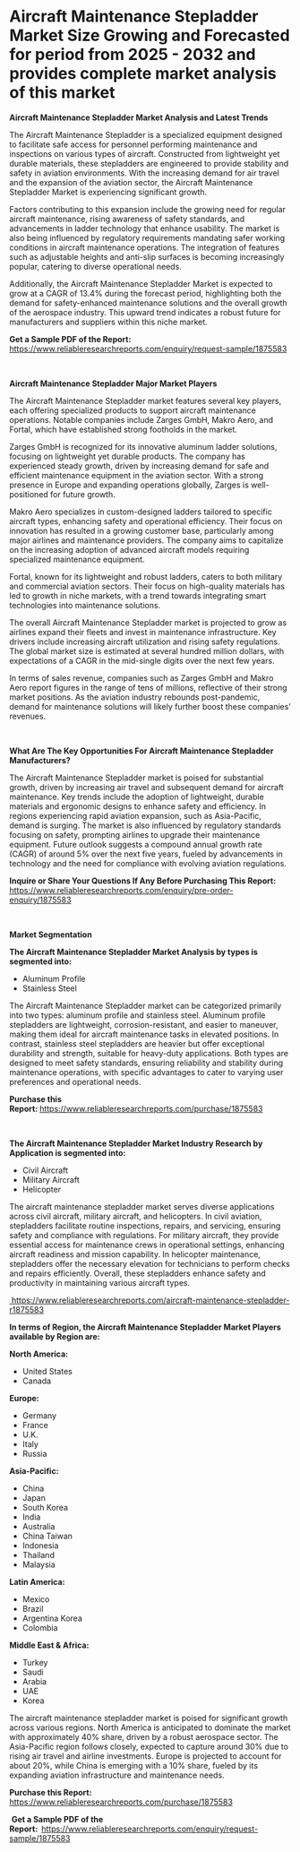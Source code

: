<p><h1>Aircraft Maintenance Stepladder Market Size Growing and Forecasted for period from 2025 - 2032 and provides complete market analysis of this market</h1></p><p><strong>Aircraft Maintenance Stepladder Market Analysis and Latest Trends</strong></p>
<p><p>The Aircraft Maintenance Stepladder is a specialized equipment designed to facilitate safe access for personnel performing maintenance and inspections on various types of aircraft. Constructed from lightweight yet durable materials, these stepladders are engineered to provide stability and safety in aviation environments. With the increasing demand for air travel and the expansion of the aviation sector, the Aircraft Maintenance Stepladder Market is experiencing significant growth. </p><p>Factors contributing to this expansion include the growing need for regular aircraft maintenance, rising awareness of safety standards, and advancements in ladder technology that enhance usability. The market is also being influenced by regulatory requirements mandating safer working conditions in aircraft maintenance operations. The integration of features such as adjustable heights and anti-slip surfaces is becoming increasingly popular, catering to diverse operational needs. </p><p>Additionally, the Aircraft Maintenance Stepladder Market is expected to grow at a CAGR of 13.4% during the forecast period, highlighting both the demand for safety-enhanced maintenance solutions and the overall growth of the aerospace industry. This upward trend indicates a robust future for manufacturers and suppliers within this niche market.</p></p>
<p><strong>Get a Sample PDF of the Report:&nbsp;</strong> <a href="https://www.reliableresearchreports.com/enquiry/request-sample/1875583?utm_campaign=3568&utm_medium=2&utm_source=Github&utm_content=ia&utm_term=12042025&utm_id=aircraft-maintenance-stepladder">https://www.reliableresearchreports.com/enquiry/request-sample/1875583</a></p>
<p>&nbsp;</p>
<p><strong>Aircraft Maintenance Stepladder Major Market Players</strong></p>
<p><p>The Aircraft Maintenance Stepladder market features several key players, each offering specialized products to support aircraft maintenance operations. Notable companies include Zarges GmbH, Makro Aero, and Fortal, which have established strong footholds in the market.</p><p>Zarges GmbH is recognized for its innovative aluminum ladder solutions, focusing on lightweight yet durable products. The company has experienced steady growth, driven by increasing demand for safe and efficient maintenance equipment in the aviation sector. With a strong presence in Europe and expanding operations globally, Zarges is well-positioned for future growth.</p><p>Makro Aero specializes in custom-designed ladders tailored to specific aircraft types, enhancing safety and operational efficiency. Their focus on innovation has resulted in a growing customer base, particularly among major airlines and maintenance providers. The company aims to capitalize on the increasing adoption of advanced aircraft models requiring specialized maintenance equipment.</p><p>Fortal, known for its lightweight and robust ladders, caters to both military and commercial aviation sectors. Their focus on high-quality materials has led to growth in niche markets, with a trend towards integrating smart technologies into maintenance solutions.</p><p>The overall Aircraft Maintenance Stepladder market is projected to grow as airlines expand their fleets and invest in maintenance infrastructure. Key drivers include increasing aircraft utilization and rising safety regulations. The global market size is estimated at several hundred million dollars, with expectations of a CAGR in the mid-single digits over the next few years.</p><p>In terms of sales revenue, companies such as Zarges GmbH and Makro Aero report figures in the range of tens of millions, reflective of their strong market positions. As the aviation industry rebounds post-pandemic, demand for maintenance solutions will likely further boost these companies' revenues.</p></p>
<p>&nbsp;</p>
<p><strong>What Are The Key Opportunities For Aircraft Maintenance Stepladder Manufacturers?</strong></p>
<p><p>The Aircraft Maintenance Stepladder market is poised for substantial growth, driven by increasing air travel and subsequent demand for aircraft maintenance. Key trends include the adoption of lightweight, durable materials and ergonomic designs to enhance safety and efficiency. In regions experiencing rapid aviation expansion, such as Asia-Pacific, demand is surging. The market is also influenced by regulatory standards focusing on safety, prompting airlines to upgrade their maintenance equipment. Future outlook suggests a compound annual growth rate (CAGR) of around 5% over the next five years, fueled by advancements in technology and the need for compliance with evolving aviation regulations.</p></p>
<p><strong>Inquire or Share Your Questions If Any Before Purchasing This Report:</strong> <a href="https://www.reliableresearchreports.com/enquiry/pre-order-enquiry/1875583?utm_campaign=3568&utm_medium=2&utm_source=Github&utm_content=ia&utm_term=12042025&utm_id=aircraft-maintenance-stepladder">https://www.reliableresearchreports.com/enquiry/pre-order-enquiry/1875583</a></p>
<p>&nbsp;</p>
<p><strong>Market Segmentation</strong></p>
<p><strong>The Aircraft Maintenance Stepladder Market Analysis by types is segmented into:</strong></p>
<p><ul><li>Aluminum Profile</li><li>Stainless Steel</li></ul></p>
<p><p>The Aircraft Maintenance Stepladder market can be categorized primarily into two types: aluminum profile and stainless steel. Aluminum profile stepladders are lightweight, corrosion-resistant, and easier to maneuver, making them ideal for aircraft maintenance tasks in elevated positions. In contrast, stainless steel stepladders are heavier but offer exceptional durability and strength, suitable for heavy-duty applications. Both types are designed to meet safety standards, ensuring reliability and stability during maintenance operations, with specific advantages to cater to varying user preferences and operational needs.</p></p>
<p><strong>Purchase this Report:&nbsp;</strong><a href="https://www.reliableresearchreports.com/purchase/1875583?utm_campaign=3568&utm_medium=2&utm_source=Github&utm_content=ia&utm_term=12042025&utm_id=aircraft-maintenance-stepladder">https://www.reliableresearchreports.com/purchase/1875583</a></p>
<p>&nbsp;</p>
<p><strong>The Aircraft Maintenance Stepladder Market Industry Research by Application is segmented into:</strong></p>
<p><ul><li>Civil Aircraft</li><li>Military Aircraft</li><li>Helicopter</li></ul></p>
<p><p>The aircraft maintenance stepladder market serves diverse applications across civil aircraft, military aircraft, and helicopters. In civil aviation, stepladders facilitate routine inspections, repairs, and servicing, ensuring safety and compliance with regulations. For military aircraft, they provide essential access for maintenance crews in operational settings, enhancing aircraft readiness and mission capability. In helicopter maintenance, stepladders offer the necessary elevation for technicians to perform checks and repairs efficiently. Overall, these stepladders enhance safety and productivity in maintaining various aircraft types.</p></p>
<p><a href="https://www.reliableresearchreports.com/aircraft-maintenance-stepladder-r1875583?utm_campaign=3568&utm_medium=2&utm_source=Github&utm_content=ia&utm_term=12042025&utm_id=aircraft-maintenance-stepladder">&nbsp;https://www.reliableresearchreports.com/aircraft-maintenance-stepladder-r1875583</a></p>
<p><strong>In terms of Region, the Aircraft Maintenance Stepladder Market Players available by Region are:</strong></p>
<p>
    <p> <strong> North America: </strong>
        <ul>
            <li>United States</li>
            <li>Canada</li>
        </ul>
        </p> 
    <p> <strong> Europe: </strong>
        <ul>
            <li>Germany</li>
            <li>France</li>
            <li>U.K.</li>
            <li>Italy</li>
            <li>Russia</li>
        </ul>
        </p> 
    <p> <strong> Asia-Pacific: </strong>
        <ul>
            <li>China</li>
            <li>Japan</li>
            <li>South Korea</li>
            <li>India</li>
            <li>Australia</li>
            <li>China Taiwan</li>
            <li>Indonesia</li>
            <li>Thailand</li>
            <li>Malaysia</li>
        </ul>
        </p> 
    <p> <strong> Latin America: </strong>
        <ul>
            <li>Mexico</li>
            <li>Brazil</li>
            <li>Argentina Korea</li>
            <li>Colombia</li>
        </ul>
        </p> 
    <p> <strong> Middle East & Africa: </strong>
        <ul>
            <li>Turkey</li>
            <li>Saudi</li>
            <li>Arabia</li>
            <li>UAE</li>
            <li>Korea</li>
        </ul>
    </p>
    </p>
<p><p>The aircraft maintenance stepladder market is poised for significant growth across various regions. North America is anticipated to dominate the market with approximately 40% share, driven by a robust aerospace sector. The Asia-Pacific region follows closely, expected to capture around 30% due to rising air travel and airline investments. Europe is projected to account for about 20%, while China is emerging with a 10% share, fueled by its expanding aviation infrastructure and maintenance needs.</p></p>
<p><strong>Purchase this Report: </strong><a href="https://www.reliableresearchreports.com/purchase/1875583?utm_campaign=3568&utm_medium=2&utm_source=Github&utm_content=ia&utm_term=12042025&utm_id=aircraft-maintenance-stepladder">https://www.reliableresearchreports.com/purchase/1875583</a></p>
<p>&nbsp;<strong>Get a Sample PDF of the Report:&nbsp;&nbsp;</strong><a href="https://www.reliableresearchreports.com/enquiry/request-sample/1875583?utm_campaign=3568&utm_medium=2&utm_source=Github&utm_content=ia&utm_term=12042025&utm_id=aircraft-maintenance-stepladder">https://www.reliableresearchreports.com/enquiry/request-sample/1875583</a></p>
<p><strong></strong></p>
<p><p></p><p></p><p></p></p>